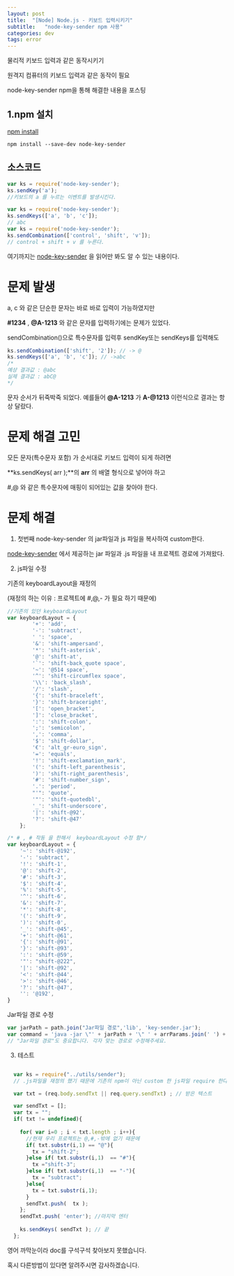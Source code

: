 ```yaml
---
layout: post
title:  "[Node] Node.js - 키보드 입력시키기"
subtitle:   "node-key-sender npm 사용"
categories: dev
tags: error
---
```


물리적 키보드 입력과 같은 동작시키기

원격지 컴퓨터의 키보드 입력과 같은 동작이 필요

node-key-sender npm을 통해 해결한 내용을 포스팅

## 1.npm 설치

[npm install](https://www.npmjs.com/package/node-key-sender/v/1.0.10) 

```
npm install --save-dev node-key-sender
```

## 소스코드
```javascript
var ks = require('node-key-sender');
ks.sendKey('a');
//키보드의 a 를 누르는 이벤트를 발생시킨다.

var ks = require('node-key-sender');
ks.sendKeys(['a', 'b', 'c']);
// abc
var ks = require('node-key-sender');
ks.sendCombination(['control', 'shift', 'v']);
// control + shift + v 를 누른다.
```

여기까지는 [node-key-sender](https://www.npmjs.com/package/node-key-sender/v/1.0.10) 을 읽어만 봐도 알 수 있는 내용이다.

# 문제 발생

a, c 와 같은 단순한 문자는 바로 바로 입력이 가능하였지만


**#1234** , **@A-1213** 와 같은 문자를 입력하기에는 문제가 있었다.


sendCombination()으로 특수문자를 입력후 sendKey또는 sendKeys를 입력해도
```javascript
ks.sendCombination(['shift', '2']); // -> @
ks.sendKeys(['a', 'b', 'c']); // ->abc
/*
예상 결과값 : @abc
실제 결과값 : abC@
*/
```
문자 순서가 뒤죽박죽 되었다. 예를들어 **@A-1213** 가 **A-@1213** 이런식으로 결과는 항상 달랐다.

# 문제 해결 고민


모든 문자(특수문자 포함) 가 순서대로 키보드 입력이 되게 하려면


**ks.sendKeys( arr );**의 **arr** 의 배열 형식으로 넣어야 하고

#,@ 와 같은 특수문자에 매핑이 되어있는 값을 찾아야 한다.

# 문제 해결

1. 첫번째 node-key-sender 의 jar파일과 js 파일을 복사하여 custom한다.

[node-key-sender](https://github.com/garimpeiro-it/node-key-sender) 에서 제공하는 jar 파일과 .js 파일을 내 프로젝트 경로에 가져왔다.

2. js파일 수정

기존의 keyboardLayout을 재정의 

(재정의 하는 이유 : 프로젝트에 #,@,- 가 필요 하기 때문에) 

```javascript
//기존의 있던 keyboardLayout
var keyboardLayout = {
        '+': 'add',
        '-': 'subtract',
        ' ': 'space',
        '&': 'shift-ampersand',
        '*': 'shift-asterisk',
        '@': 'shift-at',
        '`': 'shift-back_quote space',
        '~': '@514 space',
        '^': 'shift-circumflex space',
        '\\': 'back_slash',
        '/': 'slash',
        '{': 'shift-braceleft',
        '}': 'shift-braceright',
        '[': 'open_bracket',
        ']': 'close_bracket',
        ':': 'shift-colon',
        ';': 'semicolon',
        ',': 'comma',
        '$': 'shift-dollar',
        '€': 'alt_gr-euro_sign',
        '=': 'equals',
        '!': 'shift-exclamation_mark',
        '(': 'shift-left_parenthesis',
        ')': 'shift-right_parenthesis',
        '#': 'shift-number_sign',
        '.': 'period',
        "'": 'quote',
        '"': 'shift-quotedbl',
        '_': 'shift-underscore',
        '|': 'shift-@92',
        '?': 'shift-@47'
    };

/* # , # 작동 을 한해서  keyboardLayout 수정 함*/
var keyboardLayout = {
	'~': 'shift-@192', 
	'-': 'subtract',
	'!': 'shift-1', 
	'@': 'shift-2', 
	'#': 'shift-3', 
	'$': 'shift-4', 
	'%': 'shift-5', 
	'^': 'shift-6', 
	'&': 'shift-7', 
	'*': 'shift-8', 
	'(': 'shift-9', 
	')': 'shift-0', 
	'_': 'shift-@45', 
	'+': 'shift-@61', 
	'{': 'shift-@91', 
	'}': 'shift-@93', 
	':': 'shift-@59', 
	'"': "shift-@222",
	'|': 'shift-@92', 
	'<': 'shift-@44', 
	'>': 'shift-@46', 
	'?': 'shift-@47', 
	'': '@192',
}

```

Jar파일 경로 수정

```javascript
var jarPath = path.join("Jar파일 경로",'lib', 'key-sender.jar');
var command = 'java -jar \"' + jarPath + '\" ' + arrParams.join(' ') + module.getCommandLineOptions();
// "Jar파일 경로"도 중요합니다. 각자 맞는 경로로 수정해주세요.
```

   
3. 테스트

```javascript

  var ks = require("../utils/sender"); 
  // .js파일을 재정의 했기 때문에 기존의 npm이 아닌 custom 한 js파일 require 한다. 

  var txt = (req.body.sendTxt || req.query.sendTxt) ; // 받은 텍스트

  var sendTxt = [];
  var tx = "";
  if( txt != undefined){
    
    for( var i=0 ; i < txt.length ; i++){
      //현재 우리 프로젝트는 @,#,-밖에 없기 때문에 
      if( txt.substr(i,1) == "@"){
        tx = "shift-2";
      }else if( txt.substr(i,1)  == "#"){
        tx ="shift-3";
      }else if( txt.substr(i,1)  == "-"){
        tx = "subtract";
      }else{
        tx = txt.substr(i,1);
      }
      sendTxt.push(  tx );
    };
    sendTxt.push( 'enter'); //마지막 엔터
    
    ks.sendKeys( sendTxt ); // 끝
  };
```



영어 까막눈이라 doc를 구석구석 찾아보지 못했습니다.


혹시 다른방법이 있다면 알려주시면 감사하겠습니다.

